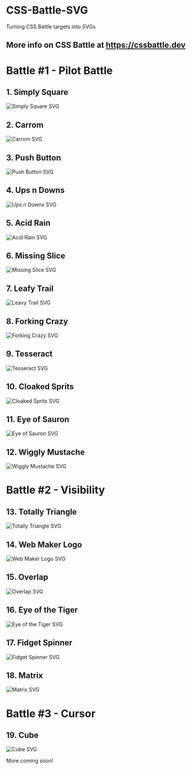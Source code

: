 # CSS-Battle-SVG
Turning CSS Battle targets into SVGs

More info on CSS Battle at https://cssbattle.dev
---

# Battle #1 - Pilot Battle
## 1. Simply Square
![Simply Square SVG](Pilot/target1.svg)

## 2. Carrom
![Carrom SVG](Pilot/target2.svg)

## 3. Push Button
![Push Button SVG](Pilot/target3.svg)

## 4. Ups n Downs
![Ups n Downs SVG](Pilot/target4.svg)

## 5. Acid Rain
![Acid Rain SVG](Pilot/target5.svg)

## 6. Missing Slice
![Missing Slice SVG](Pilot/target6.svg)

## 7. Leafy Trail
![Leavy Trail SVG](Pilot/target7.svg)

## 8. Forking Crazy
![Forking Crazy SVG](Pilot/target8.svg)

## 9. Tesseract
![Tesseract SVG](Pilot/target9.svg)

## 10. Cloaked Sprits
![Cloaked Sprits SVG](Pilot/target10.svg)

## 11. Eye of Sauron
![Eye of Sauron SVG](Pilot/target11.svg)

## 12. Wiggly Mustache
![Wiggly Mustache SVG](Pilot/target12.svg)

# Battle #2 - Visibility
## 13. Totally Triangle
![Totally Triangle SVG](Visibility/target1.svg)

## 14. Web Maker Logo
![Web Maker Logo SVG](Visibility/target2.svg)

## 15. Overlap
![Overlap SVG](Visibility/target3.svg)

## 16. Eye of the Tiger
![Eye of the Tiger SVG](Visibility/target4.svg)

## 17. Fidget Spinner
![Fidget Spinner SVG](Visibility/target5.svg)

## 18. Matrix
![Matrix SVG](Visibility/target6.svg)

# Battle #3 - Cursor
## 19. Cube
![Cube SVG](Cursor/target1.svg)

More coming soon!
